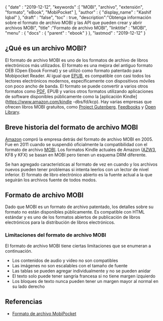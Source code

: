 {
  "date" : "2019-12-12",
  "keywords" :[ "MOBI", "archivo", "extensión", "formato", "eBook", "MobiPocket" ],
  "author" : {
    "display_name" : "Kashif Iqbal"
},
  "draft" : "false",
  "toc" : true,
  "description":"Obtenga información sobre el formato de archivo MOBI y las API que pueden crear y abrir archivos MOBI",
  "title" :"Formato de archivo MOBI",
  "linktitle" : "MOBI",
  "menu" : {
    "docs" : {
      "parent" : "ebook"
}
},
  "lastmod" : "2019-12-12"
}

## ¿Qué es un archivo MOBI?

El formato de archivo MOBI es uno de los formatos de archivo de libros electrónicos más utilizados. El formato es una mejora del antiguo formato OEB (Open Ebook Format) y se utilizó como formato patentado para Mobipocket Reader. Al igual que [EPUB](/es/ebook/epub/), es compatible con casi todos los lectores electrónicos modernos, específicamente con dispositivos móviles con poco ancho de banda. El formato se puede convertir a varios otros formatos como [PDF](/es/pdf/), EPUB y varios otros formatos utilizando aplicaciones de software disponibles públicamente como la [aplicación Kindle](https://www.amazon.com/kindle -dbs/fd/kcp). Hay varias empresas que ofrecen libros MOBI gratuitos, como [Project Gutenberg](https://www.gutenberg.org/), [Feedbooks](http://www.feedbooks.com/) y [Open Library]( https://openlibrary.org/).

## Breve historia del formato de archivo MOBI

[Amazon](https://www.amazon.com) compró la empresa detrás del formato de archivo MOBI en 2005. Fue en 2011 cuando se suspendió oficialmente la compatibilidad con el formato de archivo [MOBI](/es/ebook/mobi/). Los formatos Kindle actuales de Amazon ([AZW3](/es/ebook/azw3/), KF8 y KFX) se basan en MOBI pero tienen un esquema DRM diferente.

Se han agregado características al formato de vez en cuando y los archivos nuevos pueden tener problemas si intenta leerlos con un lector de nivel inferior. El formato de libro electrónico abierto es la fuente actual a la que seguirán los archivos fuente de todos modos.

## Formato de archivo MOBI

Dado que MOBI es un formato de archivo patentado, los detalles sobre su formato no están disponibles públicamente. Es compatible con HTML estándar y es uno de los formatos abiertos de publicación de libros electrónicos para la distribución de libros electrónicos.

### Limitaciones del formato de archivo MOBI

El formato de archivo MOBI tiene ciertas limitaciones que se enumeran a continuación.

* Los contenidos de audio y video no son compatibles
* Las imágenes no son escalables con el tamaño de fuente
* Las tablas se pueden agregar individualmente y no se pueden anidar
* El texto solo puede tener sangría francesa si no tiene margen izquierdo
* Los bloques de texto nunca pueden tener un margen mayor al normal en su lado derecho

## Referencias

* [Formato de archivo MobiPocket](https://www.loc.gov/preservation/digital/formats/fdd/fdd000472.shtml)

